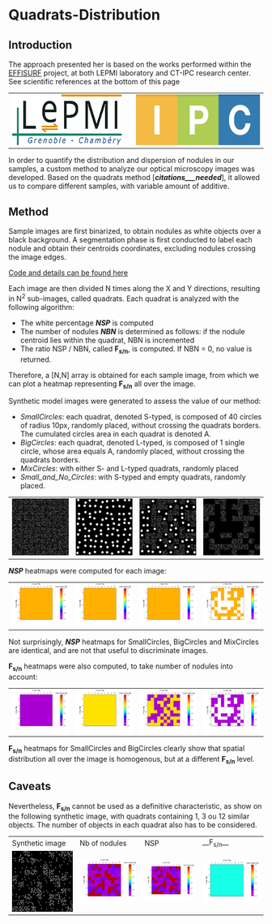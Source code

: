 # Quadrats-Distribution

## Introduction

The approach presented her is based on the works performed within the [EFFISURF](https://www.univ-smb.fr/2021/03/02/effisurf-un-projet-destine-a-apporter-de-nouvelles-fonctionnalites-aux-materiaux-plastiques) project, at both LEPMI laboratory and CT-IPC research center.
See scientific references at the bottom of this page

<table>
    <tr>
        <td> <a href="http://www.lepmi-guide.univ-smb.fr"> <img src="images/Logo_LEPMI_h100.png" alt="LEPMI" height=100></a> </td>
        <td> </td>
        <td> <a href="https://ct-ipc.com/"><img src="images/Logo_CT-IPC.png" alt="CT-IPC" height=100> </td>
    </tr>
</table>


In order to quantify the distribution and dispersion of nodules in our samples, a custom method to analyze our optical microscopy images was developed. Based on the quadrats method [___citations___needed___], it allowed us to compare different samples, with variable amount of additive.

## Method
Sample images are first binarized, to obtain nodules as white objects over a black background. A segmentation phase is first conducted to label each nodule and obtain their centroids coordinates, excluding nodules crossing the image edges.

[Code and details can be found here](https://github.com/ncharvin/Quadrats-Distribution/tree/main/notebook)

Each image are then divided N times along the X and Y directions, resulting in N<sup>2</sup> sub-images, called quadrats.  Each quadrat is analyzed with the following algorithm:

-	The white percentage ___NSP___ is computed
-	The number of nodules ___NBN___ is determined as follows: if the nodule centroid lies within the quadrat,  NBN is incremented
-	The ratio NSP / NBN, called __F<sub>s/n</sub>__, is computed. If NBN = 0, no value is returned.

Therefore, a [N,N] array is obtained for each sample image, from which we can plot a heatmap representing __F<sub>s/n</sub>__ all over the image.



Synthetic model images were generated to assess the value of our method:
-	_SmallCircles_: each quadrat, denoted S-typed, is composed of 40 circles of radius 10px, randomly placed, without crossing the quadrats borders. The cumulated circles area in each quadrat is denoted A.
-	_BigCircles_: each quadrat, denoted L-typed, is composed of 1 single circle, whose area equals A, randomly placed, without crossing the quadrats borders.
-	_MixCircles_: with either S- and L-typed quadrats, randomly placed
-	_Small_and_No_Circles_: with S-typed and empty quadrats, randomly placed.

<table>
    <tr>
        <td> <img src="images/SmallCircles.png" alt="Small Circles" width=200> </td>
        <td> <img src="images/BigCircles.png" alt="Big Circles" width=200> </td>
        <td> <img src="images/MixCircles.png" alt="Mix Circles" width=200> </td>
        <td> <img src="images/Small_and_No_Circles.png" alt="Small and No Circles" width=200> </td>
    </tr>
</table>

___NSP___ heatmaps were computed for each image:

<table>
    <tr>
        <td> <img src="images/G1-SmallCircles_ratio.png" alt="Small Circles" width=200> </td>
        <td> <img src="images/G2-BigCircles_ratio.png" alt="Big Circles" width=200> </td>
        <td> <img src="images/G3-MixCircles_ratio.png" alt="Mix Circles" width=200> </td>
        <td> <img src="images/G4-Small_and_NoCircles_ratio.png" alt="Small and No Circles" width=200> </td>
    </tr>
</table>

Not surprisingly, ___NSP___ heatmaps for SmallCircles, BigCircles and MixCircles are identical, and are not that useful to discriminate images. 

__F<sub>s/n</sub>__ heatmaps were also computed, to take number of nodules into account:

<table>
    <tr>
        <td> <img src="images/G1-SmallCircles_ratio_over_nodulesNumber.png" alt="Small Circles" width=200> </td>
        <td> <img src="images/G2-BigCircles_ratio_over_nodulesNumber.png" alt="Big Circles" width=200> </td>
        <td> <img src="images/G3-MixCircles_ratio_over_nodulesNumber.png" alt="Mix Circles" width=200> </td>
        <td> <img src="images/G4-Small_and_NoCircles_ratio_over_nodulesNumber.png" alt="Small and No Circles" width=200> </td>
    </tr>
</table>

__F<sub>s/n</sub>__ heatmaps for SmallCircles and BigCircles clearly show that spatial distribution all over the image is homogenous, but at a different __F<sub>s/n</sub>__ level.

## Caveats

Nevertheless, __F<sub>s/n</sub>__ cannot be used as a definitive characteristic, as show on the following synthetic image, with quadrats containing 1, 3 ou 12 similar objects. The number of objects in each quadrat also has to be considered.
<table>
    <tr>
        <td> Synthetic image </td>
        <td> Nb of nodules  </td>
        <td> NSP </td>
        <td>  __F<sub>s/n</sub>__ </td>
    </tr>
    <tr>
        <td> <img src="images/SameFsn.png" alt="Same __F<sub>s/n</sub>__" width=200> </td>
        <td> <img src="images/GSameFsn_nbNodules_heatmap.png" alt="Same __F<sub>s/n</sub>__   Nb Nodules" width=200> </td>
        <td> <img src="images/GSameFsn_ratio_heatmap.png" alt="Same __F<sub>s/n</sub>__   NSP" width=200> </td>
        <td> <img src="images/GSameFsn_Fsn_heatmap.png" alt="Same __F<sub>s/n</sub>__" width=200> </td>
    </tr>
</table>


